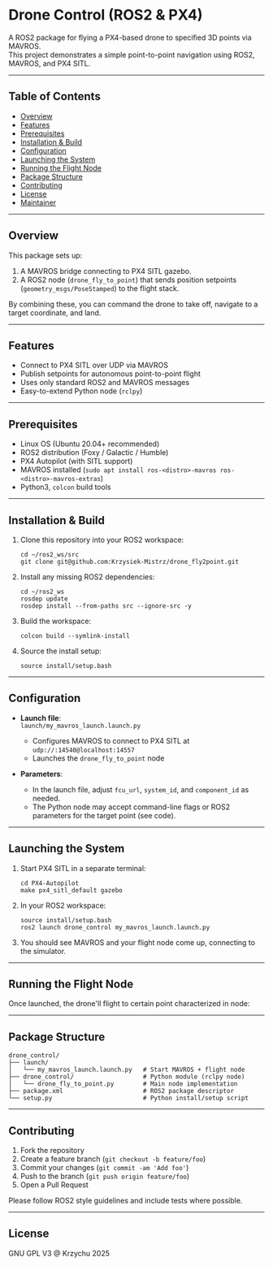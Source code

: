 # Drone Control (ROS2 & PX4)

A ROS2 package for flying a PX4-based drone to specified 3D points via MAVROS.  
This project demonstrates a simple point-to-point navigation using ROS2, MAVROS, and PX4 SITL.

---

## Table of Contents

- [Overview](#overview)  
- [Features](#features)  
- [Prerequisites](#prerequisites)  
- [Installation & Build](#installation--build)  
- [Configuration](#configuration)  
- [Launching the System](#launching-the-system)  
- [Running the Flight Node](#running-the-flight-node)  
- [Package Structure](#package-structure)  
- [Contributing](#contributing)  
- [License](#license)  
- [Maintainer](#maintainer)  

---

## Overview

This package sets up:
1. A MAVROS bridge connecting to PX4 SITL gazebo.  
2. A ROS2 node (`drone_fly_to_point`) that sends position setpoints (`geometry_msgs/PoseStamped`) to the flight stack.  

By combining these, you can command the drone to take off, navigate to a target coordinate, and land.

---

## Features

- Connect to PX4 SITL over UDP via MAVROS  
- Publish setpoints for autonomous point-to-point flight  
- Uses only standard ROS2 and MAVROS messages  
- Easy-to-extend Python node (`rclpy`)  

---

## Prerequisites

- Linux OS (Ubuntu 20.04+ recommended)  
- ROS2 distribution (Foxy / Galactic / Humble)  
- PX4 Autopilot (with SITL support)  
- MAVROS installed (`sudo apt install ros-<distro>-mavros ros-<distro>-mavros-extras`)  
- Python3, `colcon` build tools  

---

## Installation & Build

1. Clone this repository into your ROS2 workspace:
   ```
   cd ~/ros2_ws/src
   git clone git@github.com:Krzysiek-Mistrz/drone_fly2point.git
   ```
2. Install any missing ROS2 dependencies:
   ```
   cd ~/ros2_ws
   rosdep update
   rosdep install --from-paths src --ignore-src -y
   ```
3. Build the workspace:
   ```
   colcon build --symlink-install
   ```
4. Source the install setup:
   ```
   source install/setup.bash
   ```

---

## Configuration

- **Launch file**:  
  `launch/my_mavros_launch.launch.py`  
  - Configures MAVROS to connect to PX4 SITL at `udp://:14540@localhost:14557`  
  - Launches the `drone_fly_to_point` node  

- **Parameters**:  
  - In the launch file, adjust `fcu_url`, `system_id`, and `component_id` as needed.  
  - The Python node may accept command-line flags or ROS2 parameters for the target point (see code).

---

## Launching the System

1. Start PX4 SITL in a separate terminal:
   ```
   cd PX4-Autopilot
   make px4_sitl_default gazebo
   ```
2. In your ROS2 workspace:
   ```
   source install/setup.bash
   ros2 launch drone_control my_mavros_launch.launch.py
   ```
3. You should see MAVROS and your flight node come up, connecting to the simulator.

---

## Running the Flight Node

Once launched, the drone'll flight to certain point characterized in node:

---

## Package Structure

```
drone_control/
├── launch/
│   └── my_mavros_launch.launch.py   # Start MAVROS + flight node
├── drone_control/                   # Python module (rclpy node)
│   └── drone_fly_to_point.py        # Main node implementation
├── package.xml                      # ROS2 package descriptor
└── setup.py                         # Python install/setup script
```

---

## Contributing

1. Fork the repository  
2. Create a feature branch (`git checkout -b feature/foo`)  
3. Commit your changes (`git commit -am 'Add foo'`)  
4. Push to the branch (`git push origin feature/foo`)  
5. Open a Pull Request  

Please follow ROS2 style guidelines and include tests where possible.

---

## License

GNU GPL V3 @ Krzychu 2025